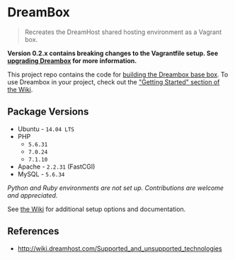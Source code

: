 DreamBox
========

> Recreates the DreamHost shared hosting environment as a Vagrant box.

**Version 0.2.x contains breaking changes to the Vagrantfile setup. See [upgrading Dreambox][upgrading_dreambox] for more information.**

This project repo contains the code for [building the Dreambox base box][wiki_build]. To use Dreambox in your project, check out the ["Getting Started" section of the Wiki][getting_started].

## Package Versions

- Ubuntu - `14.04 LTS`
- PHP
    - `5.6.31`
    - `7.0.24`
    - `7.1.10`
- Apache - `2.2.31` (FastCGI)
- MySQL - `5.6.34`

_Python and Ruby environments are not set up. Contributions are welcome and appreciated._

See [the Wiki][getting_started] for additional setup options and documentation.

## References

- http://wiki.dreamhost.com/Supported_and_unsupported_technologies

[getting_started]: ../../wiki/Home
[wiki_build]: ../../wiki/Building-Dreambox
[upgrading_dreambox]: ../../wiki/Upgrading-Dreambox
